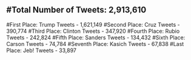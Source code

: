 #Total Number of Tweets: 2,913,610 
---
#First Place: Trump Tweets - 1,621,149
#Second Place: Cruz Tweets - 390,774
#Third Place: Clinton Tweets - 347,920
#Fourth Place: Rubio Tweets - 242,824
#Fifth Place: Sanders Tweets - 134,432
#Sixth Place: Carson Tweets - 74,784
#Seventh Place: Kasich Tweets - 67,838
#Last Place: Jeb! Tweets - 33,897
